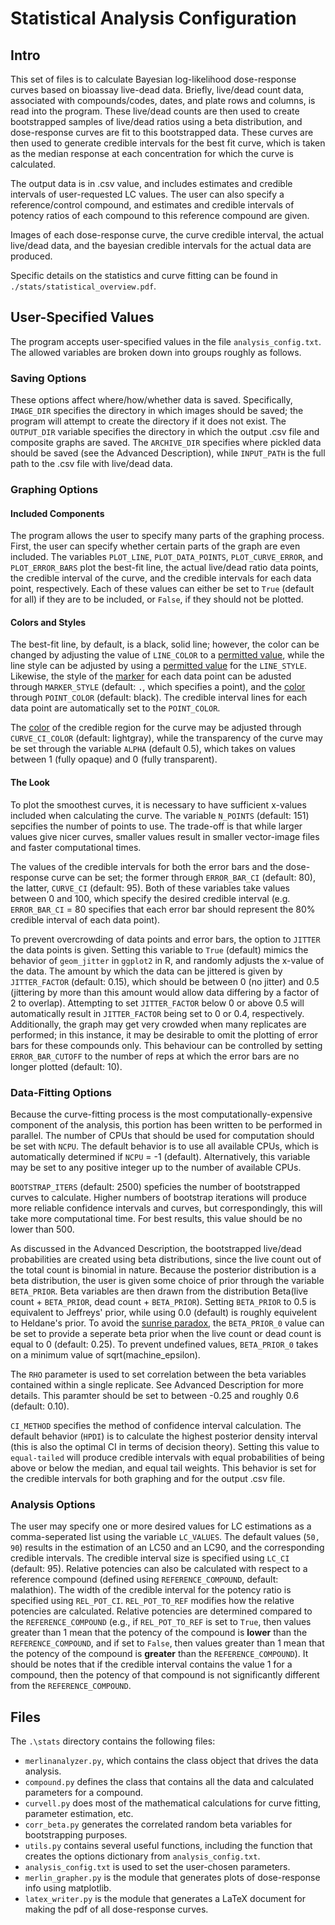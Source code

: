 # Statistical Analysis Configuration

## Intro

This set of files is to calculate Bayesian log-likelihood dose-response curves based on bioassay live-dead data. Briefly, live/dead count data, associated with compounds/codes, dates, and plate rows and columns, is read into the program. These live/dead counts are then used to create bootstrapped samples of live/dead ratios using a beta distribution, and dose-response curves are fit to this bootstrapped data. These curves are then used to generate credible intervals for the best fit curve, which is taken as the median response at each concentration for which the curve is calculated. 

The output data is in .csv value, and includes estimates and credible intervals of user-requested LC values. The user can also specify a reference/control compound, and estimates and credible intervals of potency ratios of each compound to this reference compound are given. 

Images of each dose-response curve, the curve credible interval, the actual live/dead data, and the bayesian credible intervals for the actual data are produced. 

Specific details on the statistics and curve fitting can be found in `./stats/statistical_overview.pdf`. 

## User-Specified Values

The program accepts user-specified values in the file ``analysis_config.txt``. The allowed variables are broken down into groups roughly as follows.

### Saving Options

These options affect where/how/whether data is saved. Specifically, ``IMAGE_DIR`` specifies the directory in which images should be saved; the program will attempt to create the directory if it does not exist. The ``OUTPUT_DIR`` variable specifies the directory in which the output .csv file and composite graphs are saved. The ``ARCHIVE_DIR`` specifies where pickled data should be saved (see the Advanced Description), while ``INPUT_PATH`` is the full path to the .csv file with live/dead data.

### Graphing Options

#### Included Components 
The program allows the user to specify many parts of the graphing process. First, the user can specify whether certain parts of the graph are even included. The variables `PLOT_LINE`, `PLOT_DATA_POINTS`, `PLOT_CURVE_ERROR`, and `PLOT_ERROR_BARS` plot the best-fit line, the actual live/dead ratio data points, the credible interval of the curve, and the credible intervals for each data point, respectively. Each of these values can either be set to `True` (default for all) if they are to be included, or `False`, if they should not be plotted. 

#### Colors and Styles
The best-fit line, by default, is a black, solid line; however, the color can be changed by adjusting the value of `LINE_COLOR` to a [permitted value][1], while the line style can be adjusted by using a [permitted value][2] for the `LINE_STYLE`. Likewise, the style of the [marker][3] for each data point can be adusted through `MARKER_STYLE` (default: `.`, which specifies a point), and the [color][1] through `POINT_COLOR` (default: black). The credible interval lines for each data point are automatically set to the `POINT_COLOR`. 

The [color][1] of the credible region for the curve may be adjusted through `CURVE_CI_COLOR` (default: lightgray), while the transparency of the curve may be set through the variable `ALPHA` (default 0.5), which takes on values between 1 (fully opaque) and 0 (fully transparent). 

#### The Look

To plot the smoothest curves, it is necessary to have sufficient x-values included when calculating the curve. The variable `N_POINTS` (default: 151) sepcifies the number of points to use. The trade-off is that while larger values give nicer curves, smaller values result in smaller vector-image files and faster computational times. 

The values of the credible intervals for both the error bars and the dose-response curve can be set; the former through `ERROR_BAR_CI` (default: 80), the latter, `CURVE_CI` (default: 95). Both of these variables take values between 0 and 100, which specify the desired credible interval (e.g. `ERROR_BAR_CI` = 80 specifies that each error bar should represent the 80% credible interval of each data point). 

To prevent overcrowding of data points and error bars, the option to `JITTER` the data points is given. Setting this variable to `True` (default) mimics the behavior of `geom_jitter` in `ggplot2` in R, and randomly adjusts the x-value of the data. The amount by which the data can be jittered is given by `JITTER_FACTOR` (default: 0.15), which should be between 0 (no jitter) and 0.5 (jittering by more than this amount would allow data differing by a factor of 2 to overlap). Attempting to set `JITTER_FACTOR` below 0 or above 0.5 will automatically result in `JITTER_FACTOR` being set to 0 or 0.4, respectively. Additionally, the graph may get very crowded when many replicates are performed; in this instance, it may be desirable to omit the plotting of error bars for these compounds only. This behaviour can be controlled by setting `ERROR_BAR_CUTOFF` to the number of reps at which the error bars are no longer plotted (default: 10).

### Data-Fitting Options

Because the curve-fitting process is the most computationally-expensive component of the analysis, this portion has been written to be performed in parallel. The number of CPUs that should be used for computation should be set with `NCPU`. The default behavior is to use all available CPUs, which is automatically determined if `NCPU` = -1 (default). Alternatively, this variable may be set to any positive integer up to the number of available CPUs. 

`BOOTSTRAP_ITERS` (default: 2500) speficies the number of bootstrapped curves to calculate. Higher numbers of bootstrap iterations will produce more reliable confidence intervals and curves, but correspondingly, this will take more computational time. For best results, this value should be no lower than 500. 

As discussed in the Advanced Description, the bootstrapped live/dead probabilities are created using beta distributions, since the live count out of the total count is binomial in nature. Because the posterior distribution is a beta distribution, the user is given some choice of prior through the variable `BETA_PRIOR`. Beta variables are then drawn from the distribution Beta(live count + `BETA_PRIOR`, dead count + `BETA_PRIOR`). Setting `BETA_PRIOR` to 0.5 is equivalent to Jeffreys' prior, while using 0.0 (default) is roughly equivelent to Heldane's prior. To avoid the [sunrise paradox][4], the `BETA_PRIOR_0` value can be set to provide a seperate beta prior when the live count or dead count is equal to 0 (default: 0.25). To prevent undefined values, `BETA_PRIOR_0` takes on a minimum value of sqrt(machine_epsilon).

The `RHO` parameter is used to set correlation between the beta variables contained within a single replicate. See Advanced Description for more details. This paramter should be set to between -0.25 and roughly 0.6 (default: 0.10). 

`CI_METHOD` specifies the method of confidence interval calculation. The default behavior (`HPDI`) is to calculate the highest posterior density interval (this is also the optimal CI in terms of decision theory). Setting this value to ``equal-tailed`` will produce credible intervals with equal probabilities of being above or below the median, and equal tail weights. This behavior is set for the credible intervals for both graphing and for the output .csv file. 

### Analysis Options

The user may specify one or more desired values for LC estimations as a comma-seperated list using the variable `LC_VALUES`. The default values (`50, 90`) results in the estimation of an LC50 and an LC90, and the corresponding credible intervals. The credible interval size is specified using `LC_CI` (default: 95). Relative potencies can also be calculated with respect to a reference compound (defined using `REFERENCE_COMPOUND`, default: malathion). The width of the credible interval for the potency ratio is specified using `REL_POT_CI`. `REL_POT_TO_REF` modifies how the relative potencies are calculated. Relative potencies are determined compared to the `REFERENCE_COMPOUND` (e.g., if `REL_POT_TO_REF` is set to `True`, then values greater than 1 mean that the potency of the compound is **lower** than the `REFERENCE_COMPOUND`, and if set to `False`, then values greater than 1 mean that the potency of the compound is **greater** than the `REFERENCE_COMPOUND`). It should be notes that if the credible interval contains the value 1 for a compound, then the potency of that compound is not significantly different from the `REFERENCE_COMPOUND`.
 
## Files
The `.\stats` directory contains the following files:

- `merlinanalyzer.py`, which contains the class object that drives the data analysis.
- `compound.py` defines the class that contains all the data and calculated parameters for a compound.
- `curvell.py` does most of the mathematical calculations for curve fitting, parameter estimation, etc.
- `corr_beta.py` generates the correlated random beta variables for bootstrapping purposes. 
- `utils.py` contains several useful functions, including the function that creates the options dictionary from `analysis_config.txt`.
- `analysis_config.txt` is used to set the user-chosen parameters. 
- `merlin_grapher.py` is the module that generates plots of dose-response info using matplotlib.
- `latex_writer.py` is the module that generates a LaTeX document for making the pdf of all dose-response curves. 




[1]: https://matplotlib.org/stable/gallery/color/named_colors.html
[2]: https://matplotlib.org/stable/gallery/lines_bars_and_markers/linestyles.html
[3]: https://matplotlib.org/stable/api/markers_api.html#module-matplotlib.markers
[4]: https://en.wikipedia.org/wiki/Sunrise_problem